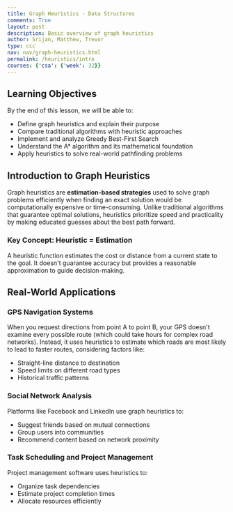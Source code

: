 ```yaml
---
title: Graph Heuristics - Data Structures
comments: True
layout: post
description: Basic overview of graph heuristics
author: Srijan, Matthew, Trevor
type: ccc
nav: nav/graph-heuristics.html
permalink: /heuristics/intro
courses: {'csa': {'week': 32}}
---
```


## **Learning Objectives**

By the end of this lesson, we will be able to:



* Define graph heuristics and explain their purpose
* Compare traditional algorithms with heuristic approaches
* Implement and analyze Greedy Best-First Search
* Understand the A* algorithm and its mathematical foundation
* Apply heuristics to solve real-world pathfinding problems

## **Introduction to Graph Heuristics**

Graph heuristics are **estimation-based strategies** used to solve graph problems efficiently when finding an exact solution would be computationally expensive or time-consuming. Unlike traditional algorithms that guarantee optimal solutions, heuristics prioritize speed and practicality by making educated guesses about the best path forward.


### **Key Concept: Heuristic = Estimation**

A heuristic function  estimates the cost or distance from a current state to the goal. It doesn't guarantee accuracy but provides a reasonable approximation to guide decision-making.


## **Real-World Applications**


### **GPS Navigation Systems**

When you request directions from point A to point B, your GPS doesn't examine every possible route (which could take hours for complex road networks). Instead, it uses heuristics to estimate which roads are most likely to lead to faster routes, considering factors like:



* Straight-line distance to destination
* Speed limits on different road types
* Historical traffic patterns


### **Social Network Analysis**

Platforms like Facebook and LinkedIn use graph heuristics to:



* Suggest friends based on mutual connections
* Group users into communities
* Recommend content based on network proximity


### **Task Scheduling and Project Management**

Project management software uses heuristics to:



* Organize task dependencies
* Estimate project completion times
* Allocate resources efficiently
